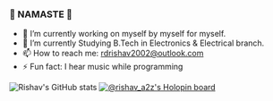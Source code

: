 ### 🙏 NAMASTE 🙏

<!--
**rishuriya/rishuriya** is a ✨ _special_ ✨ repository because its `README.md` (this file) appears on your GitHub profile.

Here are some ideas to get you started:

- 👯 I’m looking to collaborate on ...
- 🤔 I’m looking for help with ...
- 💬 Ask me about ...
- 😄 Pronouns: ...
-->
- 🔭 I’m currently working on myself by myself for myself.
- 🌱 I’m currently Studying B.Tech in Electronics & Electrical branch.
- 📫 How to reach me: rdrishav2002@outlook.com
- ⚡ Fun fact: I hear music while programming

![Rishav's GitHub stats](https://github-readme-stats.vercel.app/api?username=rishuriya&show_icons=true&theme=dracula)
[![@rishav_a2z's Holopin board](https://holopin.me/rishav_a2z)](https://holopin.io/@rishav_a2z)
